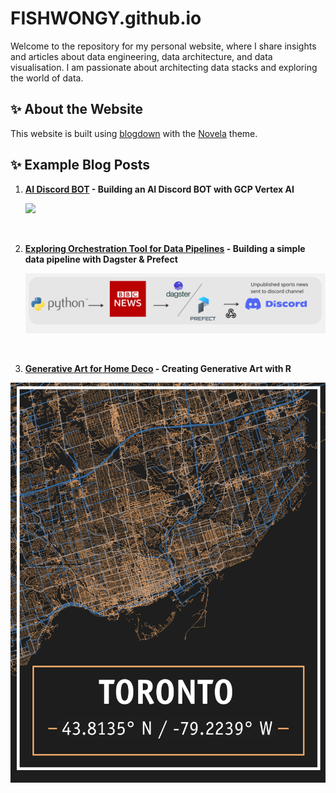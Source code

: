 # FISHWONGY.github.io

Welcome to the repository for my personal website, where I share insights and articles about data engineering, data architecture, and data visualisation. I am passionate about architecting data stacks and exploring the world of data.

## ✨ About the Website
This website is built using [blogdown](https://github.com/rstudio/blogdown) with the [Novela](https://github.com/forestryio/hugo-theme-novela) theme. 

## ✨ Example Blog Posts

1. **[AI Discord BOT](https://fishwongy.github.io/post/20240301_discordaibot_pt1) - Building an AI Discord BOT with GCP Vertex AI**

   ![](content/images/on_discordAiBot/discord-ai-bot-demo.gif)

</br>   
   

2. **[Exploring Orchestration Tool for Data Pipelines](https://fishwongy.github.io/post/20230625_orchestrationtool/) - Building a simple data pipeline with Dagster & Prefect**

   ![](content/images/on_orchestrationTool/dagster_prefect_workflow.png)

</br>     

3. **[Generative Art for Home Deco](https://fishwongy.github.io/post/20210305_generativeart/) - Creating Generative Art with R**

  ![](docs/images/on_generativeArt/gold_toronto_map.png)

   
